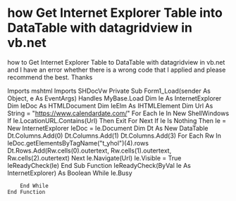 
# how Get Internet Explorer Table into DataTable with datagridview in vb.net

how to Get Internet Explorer Table to DataTable with datagridview in vb.net and I have an error whether there is a wrong code that I applied and please recommend the best.
Thanks

Imports mshtml
Imports SHDocVw
Private Sub Form1_Load(sender As Object, e As EventArgs) Handles MyBase.Load
        Dim Ie As InternetExplorer
        Dim IeDoc As HTMLDocument
        Dim IeElm As IHTMLElement
        Dim Url As String = "https://www.calendardate.com/"
        For Each Ie In New ShellWindows
            If Ie.LocationURL.Contains(Url) Then Exit For
        Next
        If Ie Is Nothing Then Ie = New InternetExplorer
        IeDoc = Ie.Document
        Dim Dt As New DataTable
        Dt.Columns.Add(0)
        Dt.Columns.Add(1)
        Dt.Columns.Add(3)
        For Each Rw In IeDoc.getElementsByTagName("t_yhol")(4).rows
            Dt.Rows.Add(Rw.cells(0).outertext, Rw.cells(1).outertext, Rw.cells(2).outertext)
        Next
        Ie.Navigate(Url)
        Ie.Visible = True
        IeReadyCheck(Ie)
    End Sub
    Function IeReadyCheck(ByVal Ie As InternetExplorer) As Boolean
        While Ie.Busy

        End While
    End Function


        